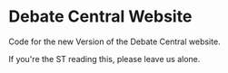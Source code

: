 # Debate Central Website

Code for the new Version of the Debate Central website.

If you're the ST reading this, please leave us alone.

